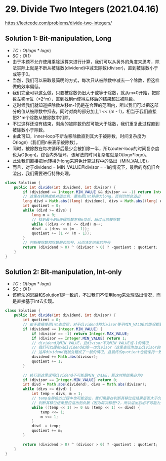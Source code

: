 # 29. Divide Two Integers (2021.04.16)

https://leetcode.com/problems/divide-two-integers/

## Solution 1: Bit-manipulation, Long

- $TC:O(logn*logn)$
- $SC:O(1)$
- 由于本题不允许使用乘除运算来进行计算，我们可以从另外的角度来思考，除法实际上就是不断从被除数(dividend)中减去除数(divisor)，直到被除数小于或等于0。
- 当然，我们可以采取最简明的方式，每次只从被除数中减去一个除数，但这样做的效率偏低。
- 我们完全可以这么做，只要被除数仍旧大于或等于除数，就从m=0开始，把除数左移m位（*2^m），直到找到m使得左移后的结果超过被除数。
- 这时候我们就知道把除数左移m-1仍是在合理的范围内，所以我们可以把这部分的值从被除数中扣去，同时对商的部分加上1 << (m - 1)，相当于我们直接把2^m个除数从被除数中扣除。
- 不过这样还没有结束，剩余的被除数仍然可能大于除数，我们重复此过程直到被除数小于除数。
- 由此可知，inner-loop不断左移除数直到其大于被除数，时间复杂度为O(logn)（我们用n来表示被除数）。
- 同时，被除数在每次循环后最少会被扣除一半，所以outer-loop的时间复杂度也为O(logn)。综合内外循环，该解法的时间复杂度就是O(logn*logn)。
- 此处我们直接把int转换为long来避免计算过程中的溢出（MIN_VALUE）。
- 而且，对于dividend = MIN_VALUE且divisor = -1的情况下，最后的商仍旧会溢出，我们需要进行特殊处理。

```java
class Solution {
    public int divide(int dividend, int divisor) {
        if (dividend == Integer.MIN_VALUE && divisor == -1) return Integer.MAX_VALUE;
        // 这里在转换成绝对值之前，要先把int转换为long，否则仍然会溢出
        long divd = Math.abs((long) dividend), divs = Math.abs((long) divisor);
        int quotient = 0;
        while (divd >= divs) {
            long m = 0;
            // 找到最小的m使得除数左移m位后，超过当前被除数
            while ((divs << m) <= divd) m++;
            divd -= (divs << (m - 1));
            quotient += (1 << (m - 1));
        }
        // 判断被除数和除数是否同号，从而决定结果的符号
        return (dividend > 0) ^ (divisor > 0) ? -quotient : quotient;
    }
}
```

## Solution 2: Bit-manipulation, Int-only

- $TC:O(logn*logn)$
- $SC:O(1)$
- 该解法的思路和Solution1是一致的，不过我们不使用long来处理溢出情况，而是直接基于int去实现。

```java
class Solution {
    public int divide(int dividend, int divisor) {
        int quotient = 0;
        // 由于直接使用int去实现，对于dividend和divisor等于MIN_VALUE的情况都要特殊处理
        if (dividend == Integer.MIN_VALUE) {
            if (divisor == -1) return Integer.MAX_VALUE;
            if (divisor == Integer.MIN_VALUE) return 1;
            // dividend为MIN_VALUE，且divisor不为MIN_VALUE或-1的情况
            // 我们可以提前从dividend扣除一次divisor（这里表现为加上divisor的绝对值）并且将quotient加上1
            // 这样dividend就被处理成了一般的情况，且最终的quotient也能保持一致
            dividend += Math.abs(divisor);
            quotient += 1;
        }
        
        // 执行到这里说明dividend不可能是MIN_VALUE，那这时候结果必为0
        if (divisor == Integer.MIN_VALUE) return 0;
        int divd = Math.abs(dividend), divs = Math.abs(divisor);
        while (divs <= divd) {
            int temp = divs, m = 1;
            // temp在移位的过程中也可能溢出，我们需要在判断其移位后结果是否大于divd的同时
            // 判断其移位结果是否溢出到负数（因为每次都是*2，所以溢出后必不可能为正）
            while ((temp << 1) >= 0 && (temp << 1) <= divd) {
                temp <<= 1;
                m <<= 1;
            }
            divd -= temp;
            quotient += m;
        }
        
        return (dividend > 0) ^ (divisor > 0) ? -quotient : quotient;
    }
}
```